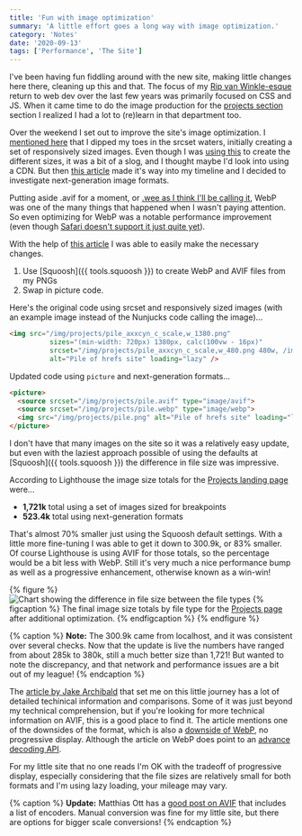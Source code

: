```yaml
---
title: 'Fun with image optimization'
summary: 'A little effort goes a long way with image optimization.'
category: 'Notes'
date: '2020-09-13'
tags: ['Performance', 'The Site']
---
```


I've been having fun fiddling around with the new site, making little changes here there, cleaning up this and that. The focus of my [Rip van Winkle-esque](/about/) return to web dev over the last few years was primarily focused on CSS and JS. When it came time to do the image production for the [projects section](/projects/) section I realized I had a lot to (re)learn in that department too.

Over the weekend I set out to improve the site's image optimization. I [mentioned here](/articles/finally-a-new-site/) that I dipped my toes in the srcset waters, initially creating a set of responsively sized images. Even though I was [using this](https://www.responsivebreakpoints.com/) to create the different sizes, it was a bit of a slog, and I thought maybe I'd look into using a CDN. But then [this article](https://jakearchibald.com/2020/avif-has-landed/) made it's way into my timeline and I decided to investigate next-generation image formats.

Putting aside .avif for a moment, or [.wee as I think I'll be calling it](https://twitter.com/hankchizljaw/status/1303430155898159110), WebP was one of the many things that happened when I wasn't paying attention. So even optimizing for WebP was a notable performance improvement (even though [Safari doesn't support it just quite yet](https://www.macrumors.com/2020/06/22/webp-safari-14/)).

With the help of [this article](https://reachlightspeed.com/blog/using-the-new-high-performance-avif-image-format-on-the-web-today/) I was able to easily make the necessary changes.
1. Use [Squoosh]({{ tools.squoosh }}) to create WebP and AVIF files from my PNGs
2. Swap in picture code.

Here's the original code using srcset and responsively sized images (with an example image instead of the Nunjucks code calling the image)...
``` html
<img src="/img/projects/pile_axxcyn_c_scale,w_1380.png"
          sizes="(min-width: 720px) 1380px, calc(100vw - 16px)"
          srcset="/img/projects/pile_axxcyn_c_scale,w_480.png 480w, /img/projects/pile_axxcyn_c_scale,w_768.png 768w, /img/projects/pile_axxcyn_c_scale,w_1019.png 1019w, /img/projects/pile_axxcyn_c_scale,w_1380.png 1380w"
          alt="Pile of hrefs site" loading="lazy" />
```
Updated code using <code>picture</code> and next-generation formats...
``` html
<picture>
  <source srcset="/img/projects/pile.avif" type="image/avif">
  <source srcset="/img/projects/pile.webp" type="image/webp">
  <img src="/img/projects/pile.png" alt="Pile of hrefs site" loading="lazy">
</picture>
```

I don't have that many images on the site so it was a relatively easy update, but even with the laziest approach possible of using the defaults at [Squoosh]({{ tools.squoosh }}) the difference in file size was impressive.

According to Lighthouse the image size totals for the [Projects landing page](/projects/) were...
* **1,721k** total using a set of images sized for breakpoints
* **523.4k** total using next-generation formats

That's almost 70% smaller just using the Squoosh default settings. With a little more fine-tuning I was able to get it down to 300.9k, or 83% smaller. Of course Lighthouse is using AVIF for those totals, so the percentage would be a bit less with WebP. Still it's very much a nice performance bump as well as a progressive enhancement, otherwise known as a win-win!

{% figure %}
  <picture>
    <source srcset="/img/file-size-chart.avif" type="image/avif">
    <source srcset="/img/file-size-chart.webp" type="image/webp">
    <img src="/img/file-size-chart.png" alt="Chart showing the difference in file size between the file types" loading="lazy" />
  </picture>
  {% figcaption %}
    The final image size totals by file type for the <a href="/projects">Projects page</a> after additional optimization.
  {% endfigcaption %}
{% endfigure %}

{% caption %}
<strong>Note:</strong> The 300.9k came from localhost, and it was consistent over several checks. Now that the update is live the numbers have ranged from about 285k to 380k, still a much better size than 1,721! But wanted to note the discrepancy, and that network and performance issues are a bit out of my league!
{% endcaption %}

The [article by Jake Archibald](https://jakearchibald.com/2020/avif-has-landed/) that set me on this little journey has a lot of detailed techinical information and comparisons. Some of it was just beyond my technical comprehension, but if you're looking for more technical information on AVIF, this is a good place to find it. The article mentions one of the downsides of the format, which is also a [downside of WebP](https://developers.google.com/speed/webp/faq#does_webp_support_progressive_or_interlaced_display), no progressive display. Although the article on WebP does point to an [advance decoding API](https://developers.google.com/speed/webp/docs/api#advanced_decoding_api).

For my little site that no one reads I'm OK with the tradeoff of progressive display, especially considering that the file sizes are relatively small for both formats and I'm using lazy loading, your mileage may vary.

{% caption %}
<strong>Update:</strong> Matthias Ott has a <a href="https://matthiasott.com/notes/avif-a-new-image-format">good post on AVIF</a> that includes a list of encoders. Manual conversion was fine for my little site, but there are options for bigger scale conversions! 
{% endcaption %}  
